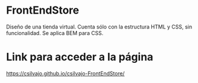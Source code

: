 # FrontEndStore
Diseño de una tienda virtual.
Cuenta sólo con la estructura HTML y CSS, sin funcionalidad.
Se aplica BEM para CSS.

# Link para acceder a la página
https://csilvajo.github.io/csilvajo-FrontEndStore/
